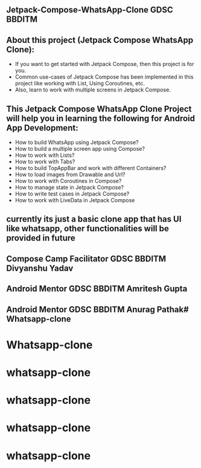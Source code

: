 ## Jetpack-Compose-WhatsApp-Clone GDSC BBDITM

## About this project (Jetpack Compose WhatsApp Clone):
* If you want to get started with Jetpack Compose, then this project is for you.
* Common use-cases of Jetpack Compose has been implemented in this project like working with List, Using Coroutines, etc.
* Also, learn to work with multiple screens in Jetpack Compose.

## This Jetpack Compose WhatsApp Clone Project will help you in learning the following for Android App Development:
* How to build WhatsApp using Jetpack Compose?
* How to build a multiple screen app using Compose?
* How to work with Lists?
* How to work with Tabs?
* How to build TopAppBar and work with different Containers?
* How to load images from Drawable and Url?
* How to work with Coroutines in Compose?
* How to manage state in Jetpack Compose?
* How to write test cases in Jetpack Compose?
* How to work with LiveData in Jetpack Compose

## currently its just a basic clone app that has UI like whatsapp, other functionalities will be provided in future

## Compose Camp Facilitator GDSC BBDITM Divyanshu Yadav
## Android Mentor GDSC BBDITM Amritesh Gupta
## Android Mentor GDSC BBDITM Anurag Pathak# Whatsapp-clone
# Whatsapp-clone
# whatsapp-clone
# whatsapp-clone
# whatsapp-clone
# whatsapp-clone
